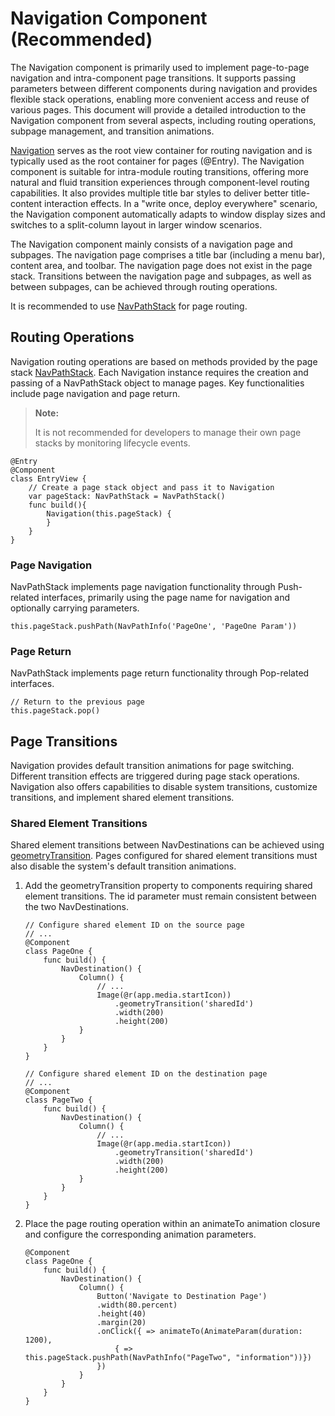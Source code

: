 # Navigation Component (Recommended)

The Navigation component is primarily used to implement page-to-page navigation and intra-component page transitions. It supports passing parameters between different components during navigation and provides flexible stack operations, enabling more convenient access and reuse of various pages. This document will provide a detailed introduction to the Navigation component from several aspects, including routing operations, subpage management, and transition animations.

[Navigation](../../../API_Reference/source_zh_cn/arkui-cj/cj-navigation-switching-navigation.md) serves as the root view container for routing navigation and is typically used as the root container for pages (@Entry). The Navigation component is suitable for intra-module routing transitions, offering more natural and fluid transition experiences through component-level routing capabilities. It also provides multiple title bar styles to deliver better title-content interaction effects. In a "write once, deploy everywhere" scenario, the Navigation component automatically adapts to window display sizes and switches to a split-column layout in larger window scenarios.

The Navigation component mainly consists of a navigation page and subpages. The navigation page comprises a title bar (including a menu bar), content area, and toolbar. The navigation page does not exist in the page stack. Transitions between the navigation page and subpages, as well as between subpages, can be achieved through routing operations.

It is recommended to use [NavPathStack](../../../API_Reference/source_zh_cn/arkui-cj/cj-navigation-switching-navigation.md#class-navpathstack) for page routing.

## Routing Operations

Navigation routing operations are based on methods provided by the page stack [NavPathStack](../../../API_Reference/source_zh_cn/arkui-cj/cj-navigation-switching-navigation.md#class-navpathstack). Each Navigation instance requires the creation and passing of a NavPathStack object to manage pages. Key functionalities include page navigation and page return.

> **Note:**
>
> It is not recommended for developers to manage their own page stacks by monitoring lifecycle events.

```cangjie
@Entry
@Component
class EntryView {
    // Create a page stack object and pass it to Navigation
    var pageStack: NavPathStack = NavPathStack()
    func build(){
        Navigation(this.pageStack) {
        }
    }
}
```

### Page Navigation

NavPathStack implements page navigation functionality through Push-related interfaces, primarily using the page name for navigation and optionally carrying parameters.

```cangjie
this.pageStack.pushPath(NavPathInfo('PageOne', 'PageOne Param'))
```

### Page Return

NavPathStack implements page return functionality through Pop-related interfaces.

```cangjie
// Return to the previous page
this.pageStack.pop()
```

## Page Transitions

Navigation provides default transition animations for page switching. Different transition effects are triggered during page stack operations. Navigation also offers capabilities to disable system transitions, customize transitions, and implement shared element transitions.

### Shared Element Transitions

Shared element transitions between NavDestinations can be achieved using [geometryTransition](../../../API_Reference/source_zh_cn/arkui-cj/cj-animation-geometrytransition.md#func-geometryTransition). Pages configured for shared element transitions must also disable the system's default transition animations.

1. Add the geometryTransition property to components requiring shared element transitions. The id parameter must remain consistent between the two NavDestinations.

    ```cangjie
    // Configure shared element ID on the source page
    // ...
    @Component
    class PageOne {
        func build() {
            NavDestination() {
                Column() {
                    // ...
                    Image(@r(app.media.startIcon))
                        .geometryTransition('sharedId')
                        .width(200)
                        .height(200)
                }
            }
        }
    }

    // Configure shared element ID on the destination page
    // ...  
    @Component
    class PageTwo {
        func build() {
            NavDestination() {
                Column() {
                    // ...
                    Image(@r(app.media.startIcon))
                        .geometryTransition('sharedId')
                        .width(200)
                        .height(200)
                }
            }
        }
    }
    ```

2. Place the page routing operation within an animateTo animation closure and configure the corresponding animation parameters.

    ```cangjie
    @Component
    class PageOne {
        func build() {
            NavDestination() {
                Column() {
                    Button('Navigate to Destination Page')
                    .width(80.percent)
                    .height(40)
                    .margin(20)
                    .onClick({ => animateTo(AnimateParam(duration: 1200),
                        { => this.pageStack.pushPath(NavPathInfo("PageTwo", "information"))})
                    })
                }
            }
        }
    }
    ```